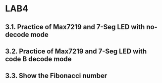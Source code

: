 # LAB4

## 3.1. Practice of Max7219 and 7-Seg LED with no-decode mode

## 3.2. Practice of Max7219 and 7-Seg LED with code B decode mode

## 3.3. Show the Fibonacci number
